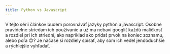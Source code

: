 ```yaml
---
title: Python vs Javascript
---
```


V tejto sérii článkov budem porovnávať jazyky python a javascript. Osobne pravidelne striedam ich používanie a už ma nebaví googliť každú maličkosť a rozdiel pri ich striední, ako napríklad ako pridať prvok na koniec zoznamu, alebo poľa 😊? Je načase si rozdiely spísať, aby som ich vedel jendoduchšie a rýchlejšie vyhľadať.